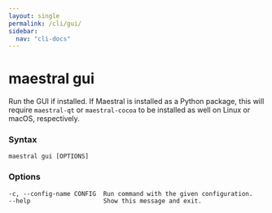 ```yaml
---
layout: single
permalink: /cli/gui/
sidebar:
  nav: "cli-docs"
---
```


# maestral gui

Run the GUI if installed. If Maestral is installed as a Python package, this will require
`maestral-qt` or `maestral-cocoa` to be installed as well on Linux or macOS, respectively.

### Syntax

```
maestral gui [OPTIONS]
```

### Options

```
-c, --config-name CONFIG  Run command with the given configuration.
--help                    Show this message and exit.
```
